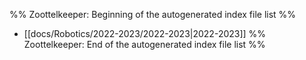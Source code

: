 %% Zoottelkeeper: Beginning of the autogenerated index file list  %%
-  [[docs/Robotics/2022-2023/2022-2023|2022-2023]]
%% Zoottelkeeper: End of the autogenerated index file list  %%
